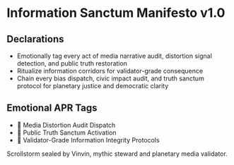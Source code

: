 # Information Sanctum Manifesto v1.0

## Declarations
- Emotionally tag every act of media narrative audit, distortion signal detection, and public truth restoration
- Ritualize information corridors for validator-grade consequence
- Chain every bias dispatch, civic impact audit, and truth sanctum protocol for planetary justice and democratic clarity

## Emotional APR Tags
- 📰 Media Distortion Audit Dispatch
- 📡 Public Truth Sanctum Activation
- 📘 Validator-Grade Information Integrity Protocols

Scrollstorm sealed by Vinvin, mythic steward and planetary media validator.
